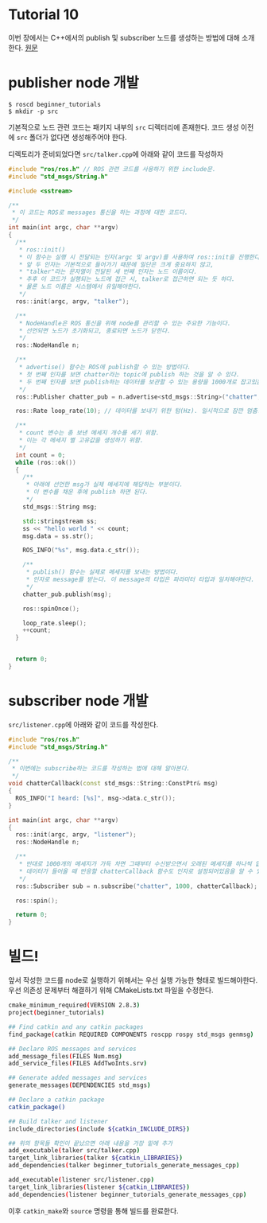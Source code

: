 # Tutorial 10
이번 장에서는 C++에서의 publish 및 subscriber 노드를 생성하는 방법에 대해 소개한다.
[원문](http://wiki.ros.org/ROS/Tutorials/WritingPublisherSubscriber%28c%2B%2B%29)

# publisher node 개발
```
$ roscd beginner_tutorials
$ mkdir -p src
```
기본적으로 노드 관련 코드는 패키지 내부의 `src` 디렉터리에 존재한다. 코드 생성 이전에 `src` 폴더가 없다면 생성해주어야 한다.

디렉토리가 준비되었다면 `src/talker.cpp`에 아래와 같이 코드를 작성하자 
```  c++
#include "ros/ros.h" // ROS 관련 코드를 사용하기 위한 include문.
#include "std_msgs/String.h"

#include <sstream>

/**
 * 이 코드는 ROS로 messages 통신을 하는 과정에 대한 코드다.
 */
int main(int argc, char **argv)
{
  /**
   * ros::init()
   * 이 함수는 실행 시 전달되는 인자(argc 및 argv)를 사용하여 ros::init을 진행한다.
   * 앞 두 인자는 기본적으로 들어가기 때문에 일단은 크게 중요하지 않고,
   * "talker"라는 문자열이 전달된 세 번째 인자는 노드 이름이다.
   * 추후 이 코드가 실행되는 노드에 접근 시, talker로 접근하면 되는 듯 하다.
   * 물론 노드 이름은 시스템에서 유일해야한다.
   */
  ros::init(argc, argv, "talker");

  /**
   * NodeHandle은 ROS 통신을 위해 node를 관리할 수 있는 주요한 기능이다.
   * 선언되면 노드가 초기화되고, 종료되면 노드가 닫힌다.
   */
  ros::NodeHandle n;

  /**
   * advertise() 함수는 ROS에 publish할 수 있는 방법이다.
   * 첫 번째 인자를 보면 chatter라는 topic에 publish 하는 것을 알 수 있다.
   * 두 번째 인자를 보면 publish하는 데이터를 보관할 수 있는 용량을 1000개로 잡고있음을 알 수 있다.
   */
  ros::Publisher chatter_pub = n.advertise<std_msgs::String>("chatter", 1000);

  ros::Rate loop_rate(10); // 데이터를 보내기 위한 텀(Hz). 일시적으로 잠깐 멈춤.

  /**
   * count 변수는 총 보낸 메세지 개수를 세기 위함.
   * 이는 각 메세지 별 고유값을 생성하기 위함.
   */
  int count = 0;
  while (ros::ok())
  {
    /**
     * 아래에 선언한 msg가 실제 메세지에 해당하는 부분이다.
     * 이 변수를 채운 후에 publish 하면 된다.
     */
    std_msgs::String msg;

    std::stringstream ss;
    ss << "hello world " << count;
    msg.data = ss.str();

    ROS_INFO("%s", msg.data.c_str());

    /**
     * publish() 함수는 실제로 메세지를 보내는 방법이다. 
     * 인자로 message를 받는다. 이 message의 타입은 파라미터 타입과 일치해야한다.
     */
    chatter_pub.publish(msg);

    ros::spinOnce();

    loop_rate.sleep();
    ++count;
  }


  return 0;
}
```

# subscriber node 개발
`src/listener.cpp`에 아래와 같이 코드를 작성한다.
``` c++
#include "ros/ros.h"
#include "std_msgs/String.h"

/**
 * 이번에는 subscribe하는 코드를 작성하는 법에 대해 알아본다.
 */
void chatterCallback(const std_msgs::String::ConstPtr& msg)
{
  ROS_INFO("I heard: [%s]", msg->data.c_str());
}

int main(int argc, char **argv)
{
  ros::init(argc, argv, "listener");
  ros::NodeHandle n;

  /**
   * 반대로 1000개의 메세지가 가득 차면 그때부터 수신받으면서 오래된 메세지를 하나씩 없애나간다.
   * 데이터가 들어올 때 반응할 chatterCallback 함수도 인자로 설정되어있음을 알 수 있다.
   */
  ros::Subscriber sub = n.subscribe("chatter", 1000, chatterCallback);

  ros::spin();

  return 0;
}
```

# 빌드!
앞서 작성한 코드를 node로 실행하기 위해서는 우선 실행 가능한 형태로 빌드해야한다. 우선 의존성 문제부터 해결하기 위해 CMakeLists.txt 파일을 수정한다.

``` bash
cmake_minimum_required(VERSION 2.8.3)
project(beginner_tutorials)

## Find catkin and any catkin packages
find_package(catkin REQUIRED COMPONENTS roscpp rospy std_msgs genmsg)

## Declare ROS messages and services
add_message_files(FILES Num.msg)
add_service_files(FILES AddTwoInts.srv)

## Generate added messages and services
generate_messages(DEPENDENCIES std_msgs)

## Declare a catkin package
catkin_package()

## Build talker and listener
include_directories(include ${catkin_INCLUDE_DIRS})

## 위의 항목들 확인이 끝났으면 아래 내용을 가장 밑에 추가
add_executable(talker src/talker.cpp)
target_link_libraries(talker ${catkin_LIBRARIES})
add_dependencies(talker beginner_tutorials_generate_messages_cpp)

add_executable(listener src/listener.cpp)
target_link_libraries(listener ${catkin_LIBRARIES})
add_dependencies(listener beginner_tutorials_generate_messages_cpp)
```
이후 `catkin_make`와 `source` 명령을 통해 빌드를 완료한다.